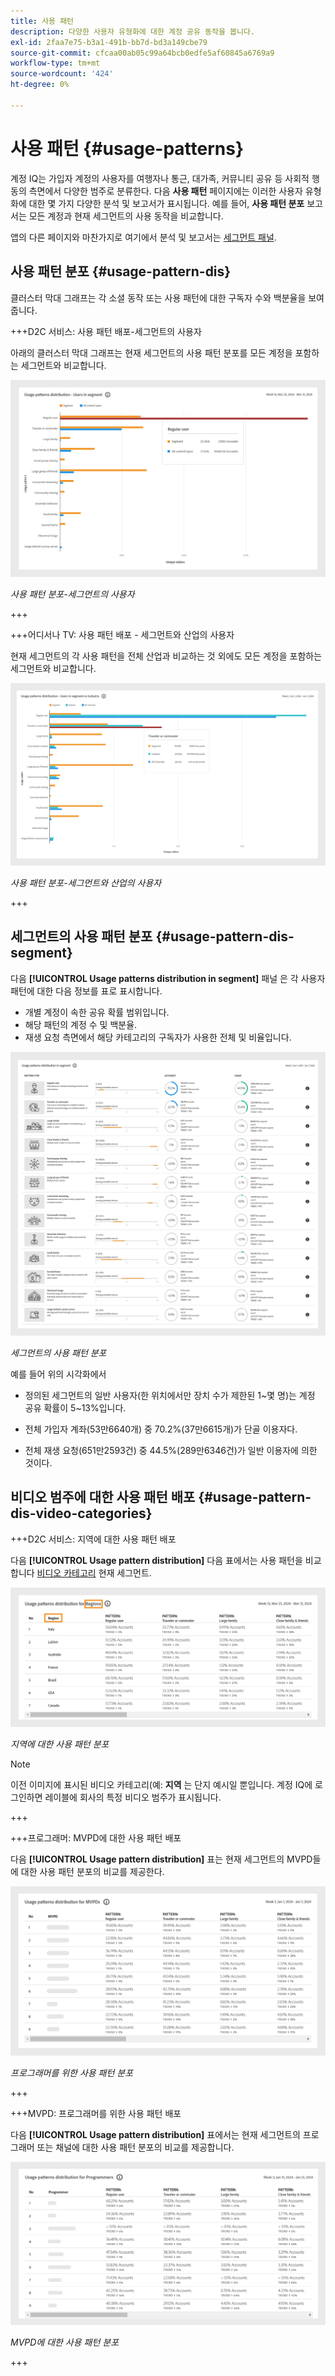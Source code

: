 ```yaml
---
title: 사용 패턴
description: 다양한 사용자 유형화에 대한 계정 공유 동작을 봅니다.
exl-id: 2faa7e75-b3a1-491b-bb7d-bd3a149cbe79
source-git-commit: cfcaa00ab05c99a64bcb0edfe5af60845a6769a9
workflow-type: tm+mt
source-wordcount: '424'
ht-degree: 0%

---
```


# 사용 패턴 {#usage-patterns}

계정 IQ는 가입자 계정의 사용자를 여행자나 통근, 대가족, 커뮤니티 공유 등 사회적 행동의 측면에서 다양한 범주로 분류한다. 다음 **사용 패턴** 페이지에는 이러한 사용자 유형화에 대한 몇 가지 다양한 분석 및 보고서가 표시됩니다. 예를 들어, **사용 패턴 분포** 보고서는 모든 계정과 현재 세그먼트의 사용 동작을 비교합니다.

앱의 다른 페이지와 마찬가지로 여기에서 분석 및 보고서는 [세그먼트 패널](/help/accountiq/segments-timeinterval.md).

## 사용 패턴 분포 {#usage-pattern-dis}

클러스터 막대 그래프는 각 소셜 동작 또는 사용 패턴에 대한 구독자 수와 백분율을 보여 줍니다.

+++D2C 서비스: 사용 패턴 배포-세그먼트의 사용자

아래의 클러스터 막대 그래프는 현재 세그먼트의 사용 패턴 분포를 모든 계정을 포함하는 세그먼트와 비교합니다.

![](assets/d2c-segment-users-industry.png)

*사용 패턴 분포-세그먼트의 사용자*

+++

+++어디서나 TV: 사용 패턴 배포 - 세그먼트와 산업의 사용자

현재 세그먼트의 각 사용 패턴을 전체 산업과 비교하는 것 외에도 모든 계정을 포함하는 세그먼트와 비교합니다.

![](assets/segment-users-industry.png)

*사용 패턴 분포-세그먼트와 산업의 사용자*

+++

## 세그먼트의 사용 패턴 분포 {#usage-pattern-dis-segment}

다음 **[!UICONTROL Usage patterns distribution in segment]** 패널 은 각 사용자 패턴에 대한 다음 정보를 표로 표시합니다.

* 개별 계정이 속한 공유 확률 범위입니다.
* 해당 패턴의 계정 수 및 백분율.
* 재생 요청 측면에서 해당 카테고리의 구독자가 사용한 전체 및 비율입니다.

![](assets/usage-pattern-segmentwise.png)

*세그먼트의 사용 패턴 분포*

예를 들어 위의 시각화에서

* 정의된 세그먼트의 일반 사용자(한 위치에서만 장치 수가 제한된 1~몇 명)는 계정 공유 확률이 5~13%입니다.

* 전체 가입자 계좌(53만6640개) 중 70.2%(37만6615개)가 단골 이용자다.

* 전체 재생 요청(651만2593건) 중 44.5%(289만6346건)가 일반 이용자에 의한 것이다.

## 비디오 범주에 대한 사용 패턴 배포 {#usage-pattern-dis-video-categories}

+++D2C 서비스: 지역에 대한 사용 패턴 배포

다음 **[!UICONTROL Usage pattern distribution]** 다음 표에서는 사용 패턴을 비교합니다 [비디오 카테고리](product-concepts.md##video-category-def) 현재 세그먼트.

![](assets/d2c-usage-patterns-regions.png)

*지역에 대한 사용 패턴 분포*

>[!NOTE]
>
>이전 이미지에 표시된 비디오 카테고리(예: **지역** 는 단지 예시일 뿐입니다. 계정 IQ에 로그인하면 레이블에 회사의 특정 비디오 범주가 표시됩니다.

+++

+++프로그래머: MVPD에 대한 사용 패턴 배포

다음 **[!UICONTROL Usage pattern distribution]** 표는 현재 세그먼트의 MVPD들에 대한 사용 패턴 분포의 비교를 제공한다.

![](assets/usage-patterns-mvpdwise.png)

*프로그래머를 위한 사용 패턴 분포*

+++

+++MVPD: 프로그래머를 위한 사용 패턴 배포

다음 **[!UICONTROL Usage pattern distribution]** 표에서는 현재 세그먼트의 프로그래머 또는 채널에 대한 사용 패턴 분포의 비교를 제공합니다.

![](assets/usage-patterns-programmerwise.png)

*MVPD에 대한 사용 패턴 분포*

+++
